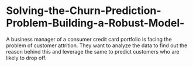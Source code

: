 # Solving-the-Churn-Prediction-Problem-Building-a-Robust-Model-
A business manager of a consumer credit card portfolio is facing the problem of customer attrition. They want to analyze the data to find out the reason behind this and leverage the same to predict customers who are likely to drop off.
